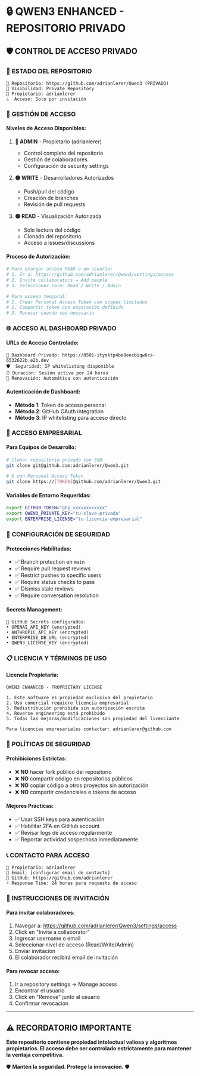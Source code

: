# 🔒 QWEN3 ENHANCED - REPOSITORIO PRIVADO

## 🛡️ **CONTROL DE ACCESO PRIVADO**

### 🎯 **ESTADO DEL REPOSITORIO**
```
📍 Repositorio: https://github.com/adrianlerer/Qwen3 (PRIVADO)
🔐 Visibilidad: Private Repository
👤 Propietario: adrianlerer
⚠️  Acceso: Solo por invitación
```

### 🔑 **GESTIÓN DE ACCESO**

#### **Niveles de Acceso Disponibles:**

1. **🔴 ADMIN** - Propietario (adrianlerer)
   - Control completo del repositorio
   - Gestión de colaboradores
   - Configuración de security settings

2. **🟡 WRITE** - Desarrolladores Autorizados
   - Push/pull del código
   - Creación de branches
   - Revisión de pull requests

3. **🟢 READ** - Visualización Autorizada
   - Solo lectura del código
   - Clonado del repositorio
   - Acceso a issues/discussions

#### **Proceso de Autorización:**

```bash
# Para otorgar acceso READ a un usuario:
# 1. Ir a: https://github.com/adrianlerer/Qwen3/settings/access
# 2. Invite collaborators → Add people
# 3. Seleccionar role: Read / Write / Admin

# Para acceso temporal:
# 1. Crear Personal Access Token con scopes limitados
# 2. Compartir token con expiración definida
# 3. Revocar cuando sea necesario
```

### 🌐 **ACCESO AL DASHBOARD PRIVADO**

#### **URLs de Acceso Controlado:**
```
🔗 Dashboard Privado: https://8501-ityoktp4be8eecbiqw6cs-6532622b.e2b.dev
🛡️  Seguridad: IP whitelisting disponible
⏰ Duración: Sesión activa por 24 horas
🔄 Renovación: Automática con autenticación
```

#### **Autenticación de Dashboard:**
- **Método 1**: Token de acceso personal
- **Método 2**: GitHub OAuth integration
- **Método 3**: IP whitelisting para acceso directo

### 🏢 **ACCESO EMPRESARIAL**

#### **Para Equipos de Desarrollo:**
```bash
# Clonar repositorio privado con SSH
git clone git@github.com:adrianlerer/Qwen3.git

# O con Personal Access Token
git clone https://[TOKEN]@github.com/adrianlerer/Qwen3.git
```

#### **Variables de Entorno Requeridas:**
```bash
export GITHUB_TOKEN="ghp_xxxxxxxxxxxx"
export QWEN3_PRIVATE_KEY="tu-clave-privada"
export ENTERPRISE_LICENSE="tu-licencia-empresarial"
```

### 🔐 **CONFIGURACIÓN DE SEGURIDAD**

#### **Protecciones Habilitadas:**
- ✅ Branch protection en `main`
- ✅ Require pull request reviews
- ✅ Restrict pushes to specific users
- ✅ Require status checks to pass
- ✅ Dismiss stale reviews
- ✅ Require conversation resolution

#### **Secrets Management:**
```
🔑 GitHub Secrets configurados:
• OPENAI_API_KEY (encrypted)
• ANTHROPIC_API_KEY (encrypted)  
• ENTERPRISE_DB_URL (encrypted)
• QWEN3_LICENSE_KEY (encrypted)
```

### 📋 **LICENCIA Y TÉRMINOS DE USO**

#### **Licencia Propietaria:**
```
QWEN3 ENHANCED - PROPRIETARY LICENSE

1. Este software es propiedad exclusiva del propietario
2. Uso comercial requiere licencia empresarial
3. Redistribución prohibida sin autorización escrita
4. Reverse engineering está prohibido
5. Todas las mejoras/modificaciones son propiedad del licenciante

Para licencias empresariales contactar: adrianlerer@github.com
```

### 🚨 **POLÍTICAS DE SEGURIDAD**

#### **Prohibiciones Estrictas:**
- ❌ **NO** hacer fork público del repositorio
- ❌ **NO** compartir código en repositorios públicos
- ❌ **NO** copiar código a otros proyectos sin autorización
- ❌ **NO** compartir credenciales o tokens de acceso

#### **Mejores Prácticas:**
- ✅ Usar SSH keys para autenticación
- ✅ Habilitar 2FA en GitHub account
- ✅ Revisar logs de acceso regularmente
- ✅ Reportar actividad sospechosa inmediatamente

### 📞 **CONTACTO PARA ACCESO**

```
👤 Propietario: adrianlerer
📧 Email: [configurar email de contacto]
🔗 GitHub: https://github.com/adrianlerer
⚡ Response Time: 24 horas para requests de acceso
```

### 🎯 **INSTRUCCIONES DE INVITACIÓN**

#### **Para invitar colaboradores:**
1. Navegar a: https://github.com/adrianlerer/Qwen3/settings/access
2. Click en "Invite a collaborator"
3. Ingresar username o email
4. Seleccionar nivel de acceso (Read/Write/Admin)
5. Enviar invitación
6. El colaborador recibirá email de invitación

#### **Para revocar acceso:**
1. Ir a repository settings → Manage access
2. Encontrar el usuario
3. Click en "Remove" junto al usuario
4. Confirmar revocación

---

## ⚠️ **RECORDATORIO IMPORTANTE**

**Este repositorio contiene propiedad intelectual valiosa y algoritmos propietarios. El acceso debe ser controlado estrictamente para mantener la ventaja competitiva.**

🛡️ **Mantén la seguridad. Protege la innovación.** 🛡️